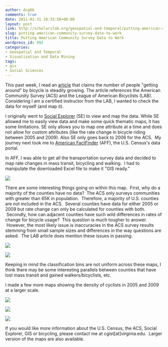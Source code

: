 ```yaml
---
author: dcg6b
comments: true
date: 2011-01-31 10:33:50+00:00
layout: post
link: http://scholarslab.org/geospatial-and-temporal/putting-american-community-survey-data-to-work/
slug: putting-american-community-survey-data-to-work
title: Putting American Community Survey Data to Work
wordpress_id: 992
categories:
- Geospatial and Temporal
- Visualization and Data Mining
tags:
- gis
- Social Sciences
---
```


This past week, I read an [article](http://www.wired.com/autopia/2010/10/more-people-biking-to-work/) that claims the number of people "getting around" by bicycle is steadily growing. The article references the American Community Survey (ACS) and the League of American Bicyclists (LAB). Considering I am a certified instructor from the LAB, I wanted to check the data for myself (and map it). <!-- more -->

I originally went to [Social Explorer](http://www.socialexplorer.com) (SE) to view and map the data. While SE allowed me to easily view data and make some quick thematic maps, it has some limitations. SE only allows you to map one attribute at a time and does not allow for custom attributes (like the rate change in bicycle riding between 2005 and 2009). Also SE only goes back to 2006 for the ACS.  My journey next took me to [American FactFinder](http://factfinder.census.gov) (AFF), the U.S. Census's data portal.

In AFF, I was able to get all the transportation survey data and decided to map rate changes in mass transit, bicycling and walking.  I had to manipulate the downloaded Excel file to make it "GIS ready."


![](http://www.scholarslab.org/wp-content/uploads/2010/10/fullMap150.png)




There are some interesting things going on within this map.  First, why do a majority of the counties have no data?  The ACS only surveys communities with greater than 65K in population.  Therefore, a majority of U.S. counties are not included in the ACS.  Several counties have data for either 2005 or 2009 but rate change can only be calculated for counties with both.  Secondly, how can adjacent counties have such wild differences in rates of change for bicycle usage?  This question is much tougher to answer.  However, the most likely issue is inaccuracies in the ACS survey results stemming from small sample sizes and differences in the way questions are asked.  The LAB article does mention these issues in passing.




[![](http://www.scholarslab.org/wp-content/uploads/2010/10/fullMapMass150.png)](http://www.scholarslab.org/geospatial-and-temporal/putting-american-community-survey-data-to-work/attachment/fullmapmass150/)




[![](http://www.scholarslab.org/wp-content/uploads/2010/10/fullMapWalk150.png)](http://www.scholarslab.org/geospatial-and-temporal/putting-american-community-survey-data-to-work/attachment/fullmapwalk150/)




Keeping in mind the classification bins are not uniform across these maps, I think there may be some interesting parallels between counties that have lost mass transit and gained walkers/bicyclists, etc.




I made a few more maps showing the density of cyclists in 2005 and 2009 at a larger scale.




[![](http://www.scholarslab.org/wp-content/uploads/2010/10/bikeVA.png)](http://www.scholarslab.org/geospatial-and-temporal/putting-american-community-survey-data-to-work/attachment/bikeva/)




[![](http://www.scholarslab.org/wp-content/uploads/2010/10/bikeNEcoor.png)](http://www.scholarslab.org/?attachment_id=)




[![](http://www.scholarslab.org/wp-content/uploads/2010/10/bikeCO.png)](http://www.scholarslab.org/geospatial-and-temporal/putting-american-community-survey-data-to-work/attachment/bikeco/)




If you would like more information about the U.S. Census, the ACS, Social Explorer, GIS or bicycling, please contact me at cgist[at]virginia.edu.  Larger version of the maps are also available.
